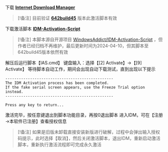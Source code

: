 
下载 [**Internet Download Manager**](https://www.internetdownloadmanager.com/download.html)

> [!备注]
> 目前验证 [**642build45**](http://h.hony-wen.com:5244/d/Share/IDM-642build45.exe?sign=ichGZeM4Hcgim-SsrHIi6MyW6qn8_xMV9nrlHUAKwOg=:0) 版本此激活脚本有效

下载激活脚本 [**IDM-Activation-Script**](https://github.com/NyaaCaster/IDM-Activation-Script/releases/download/Latest/IDM-Activation-Script-1.2.zip)

> [!备注]
> 本脚本源自开源项目 [WindowsAddict/IDM-Activation-Script](https://github.com/WindowsAddict/IDM-Activation-Script) ，但作者已经归档不再维护，最后更新时间为2024-04-10，但其脚本至642build45版本依然有效

解压后运行脚本【IAS.cmd】
键盘输入：选择【[2] Activate】→【[9] Activate】
等待脚本自动工作，期间会出现自动下载测试，直到出现以下提示
```
------------------------------------------------
The IDM Activation process has been completed.
If the fake serial screen appears, use the Freeze Trial option instead.
------------------------------------------------

Press any key to return...
```
激活完毕，按任意键退出到脚本功能目录，再按0退出脚本
进入IDM，可在【注册→本软件已注册】查看授权信息


> [!备注] 
> 如果是旧版未卸载直接安装新版进行破解，过程中会弹出输入授权码提示，此时选择【取消】，然后关闭激活脚本，退出IDM，重新启动激活脚本，重新执行激活流程即可完成永久激活
